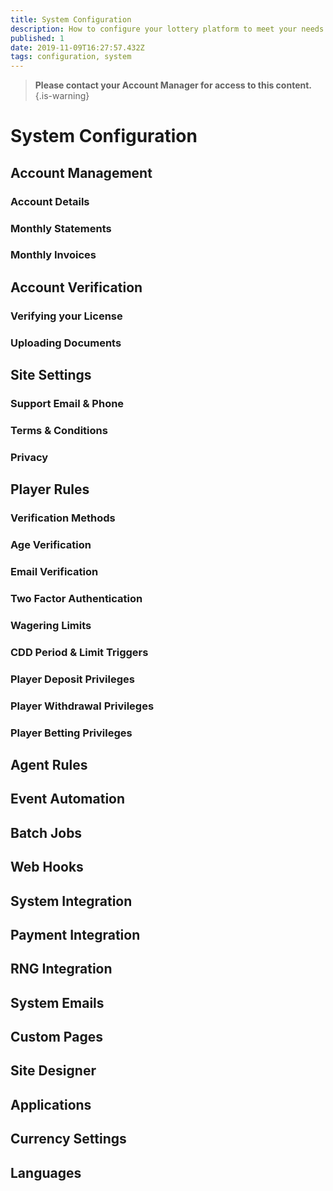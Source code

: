 ```yaml
---
title: System Configuration
description: How to configure your lottery platform to meet your needs
published: 1
date: 2019-11-09T16:27:57.432Z
tags: configuration, system
---
```


> **Please contact your Account Manager for access to this content.**
{.is-warning}


# System Configuration

## Account Management
### Account Details
### Monthly Statements
### Monthly Invoices
## Account Verification
### Verifying your License
### Uploading Documents

## Site Settings
### Support Email & Phone
### Terms & Conditions
### Privacy
## Player Rules
### Verification Methods
### Age Verification
### Email Verification
### Two Factor Authentication
### Wagering Limits
### CDD Period & Limit Triggers
### Player Deposit Privileges
### Player Withdrawal Privileges
### Player Betting Privileges

## Agent Rules
## Event Automation
## Batch Jobs
## Web Hooks
## System Integration

## Payment Integration
## RNG Integration
## System Emails

## Custom Pages

## Site Designer
## Applications



## Currency Settings
## Languages

